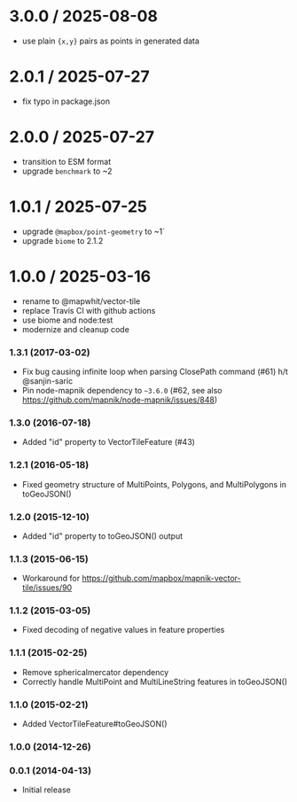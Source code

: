 
3.0.0 / 2025-08-08
==================

 * use plain `{x,y}` pairs as points in generated data

2.0.1 / 2025-07-27
==================

 * fix typo in package.json

2.0.0 / 2025-07-27
==================

 * transition to ESM format
 * upgrade `benchmark` to ~2

1.0.1 / 2025-07-25
==================

 * upgrade `@mapbox/point-geometry` to ~1`
 * upgrade `biome` to 2.1.2

1.0.0 / 2025-03-16
==================

 * rename to @mapwhit/vector-tile
 * replace Travis CI with github actions
 * use biome and node:test
 * modernize and cleanup code

### 1.3.1 (2017-03-02)

- Fix bug causing infinite loop when parsing ClosePath command (#61) h/t @sanjin-saric
- Pin node-mapnik dependency to `~3.6.0` (#62, see also https://github.com/mapnik/node-mapnik/issues/848)

### 1.3.0 (2016-07-18)

- Added "id" property to VectorTileFeature (#43)

### 1.2.1 (2016-05-18)

- Fixed geometry structure of MultiPoints, Polygons, and MultiPolygons in toGeoJSON()

### 1.2.0 (2015-12-10)

- Added "id" property to toGeoJSON() output

### 1.1.3 (2015-06-15)

- Workaround for https://github.com/mapbox/mapnik-vector-tile/issues/90

### 1.1.2 (2015-03-05)

- Fixed decoding of negative values in feature properties

### 1.1.1 (2015-02-25)

- Remove sphericalmercator dependency
- Correctly handle MultiPoint and MultiLineString features in toGeoJSON()

### 1.1.0 (2015-02-21)

- Added VectorTileFeature#toGeoJSON()

### 1.0.0 (2014-12-26)

### 0.0.1 (2014-04-13)

- Initial release
